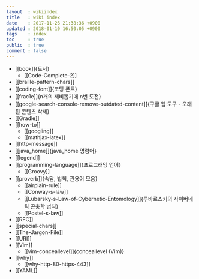 ```yaml
---
layout  : wikiindex
title   : wiki index
date    : 2017-11-26 21:38:36 +0900
updated : 2018-01-10 16:50:05 +0900
tags    : index
toc     : true
public  : true
comment : false
---
```


* [[book]]{도서}
    * [[Code-Complete-2]]
* [[braille-pattern-chars]]
* [[coding-font]]{코딩 폰트}
* [[frac1e]]{n개의 제비뽑기에 n번 도전}
* [[google-search-console-remove-outdated-content]]{구글 웹 도구 - 오래된 콘텐츠 삭제}
* [[Gradle]]
* [[how-to]]
    * [[googling]]
    * [[mathjax-latex]]
* [[http-message]]
* [[java_home]]{java_home 명령어}
* [[legend]]
* [[programming-language]]{프로그래밍 언어}
    * [[Groovy]]
* [[proverb]]{속담, 법칙, 관용어 모음}
    * [[airplain-rule]]
    * [[Conway-s-law]]
    * [[Lubarsky-s-Law-of-Cybernetic-Entomology]]{루바르스키의 사이버네틱 곤충학 법칙}
    * [[Postel-s-law]]
* [[RFC]]
* [[special-chars]]
* [[The-Jargon-File]]
* [[URI]]
* [[Vim]]
    * [[vim-conceallevel]]{conceallevel (Vim)}
* [[why]]
    * [[why-http-80-https-443]]
* [[YAML]]
